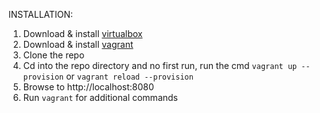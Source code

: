 INSTALLATION:

1. Download & install [virtualbox](https://www.virtualbox.org/)
2. Download & install [vagrant](https://www.vagrantup.com/)
3. Clone the repo
4. Cd into the repo directory and no first run, run the cmd `vagrant up --provision` or `vagrant reload --provision`
5. Browse to http://localhost:8080
6. Run `vagrant` for additional commands
